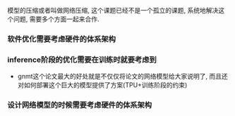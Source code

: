模型的压缩或者叫做网络压缩, 这个课题已经不是一个孤立的课题, 系统地解决这个问题, 需要多个方面一起来合作.

### 软件优化需要考虑硬件的体系架构

### inference阶段的优化需要在训练时就要考虑到
- gnmt这个论文最大的好处就是不仅仅将论文的网络模型给大家说明了, 而且还对如何部署这个巨大的模型提供了方案(TPU+训练阶段的约束)


### 设计网络模型的时候需要考虑硬件的体系架构
